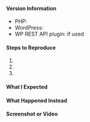 <!--
Thanks for contributing to WP REST Starter&mdash;you rock!

Please note:
- These comments won't show up when you submit the issue.
- Please choose a descriptive title (e.g., "Typo in route registry").
- Almost everything is optional, but please try to provide as many details as possible.
- If requesting a new feature, please explain why you'd like to see it added.
-->

#### Version Information

- PHP: 
- WordPress: 
- WP REST API plugin: if used

#### Steps to Reproduce

1. 
1. 
1. 

#### What I Expected



#### What Happened Instead



#### Screenshot or Video

